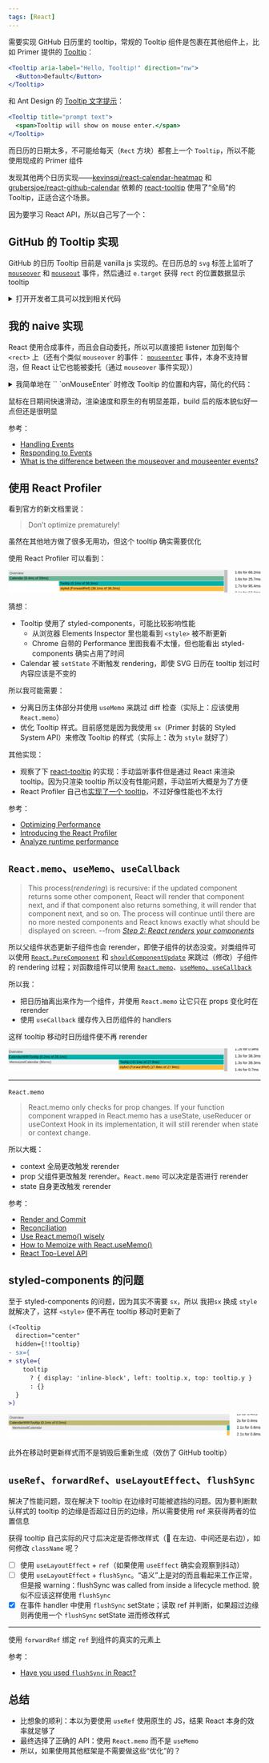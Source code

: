 ```yaml
---
tags: [React]
---
```


需要实现 GitHub 日历里的 tooltip，常规的 Tooltip 组件是包裹在其他组件上，比如 Primer 提供的 [Tooltip](https://primer.style/react/Tooltip)：

```jsx
<Tooltip aria-label="Hello, Tooltip!" direction="nw">
  <Button>Default</Button>
</Tooltip>
```

和 Ant Design 的 [Tooltip 文字提示](https://ant.design/components/tooltip-cn/#API)：

```jsx
<Tooltip title="prompt text">
  <span>Tooltip will show on mouse enter.</span>
</Tooltip>
```

而日历的日期太多，不可能给每天（`Rect` 方块）都套上一个 `Tooltip`，所以不能使用现成的 Primer 组件

发现其他两个日历实现——[kevinsqi/react-calendar-heatmap](https://github.com/kevinsqi/react-calendar-heatmap) 和 [grubersjoe/react-github-calendar](https://github.com/grubersjoe/react-github-calendar) 依赖的 [react-tooltip](https://github.com/wwayne/react-tooltip/blob/master/src/index.js) 使用了“全局”的 Tooltip，正适合这个场景。

因为要学习 React API，所以自己写了一个：

## GitHub 的 Tooltip 实现

GitHub 的日历 Tooltip 目前是 vanilla js 实现的。在日历总的 `svg` 标签上监听了 [`mouseover`](https://developer.mozilla.org/en-US/docs/Web/API/Element/mouseover_event) 和 [`mouseout`](https://developer.mozilla.org/en-US/docs/Web/API/Element/mouseout_event) 事件，然后通过 `e.target` 获得 `rect` 的位置数据显示 tooltip

<details><summary>打开开发者工具可以找到相关代码</summary>

```ts
observe('.js-calendar-graph-svg', function (el) {
  const container = el.closest<HTMLElement>('.js-calendar-graph')!
  container.addEventListener('mouseover', function (event: Event) {
    const target = event.target as Element
    if (target.matches('rect[data-count]')) {
      showTooltip(target)
    }
  })
  container.addEventListener('mouseout', hideTooltip)
  const fromStr = container.getAttribute('data-from')
  if (fromStr) {
    previousDay = utcDate(fromStr)
  }
})

function hideTooltip() {
  if (currentTooltip) {
    currentTooltip.hidden = true
  }
}

function showTooltip(el: Element) {
  hideTooltip()

  const date = utcDate(el.getAttribute('data-date')!)
  const count = parseInt(el.getAttribute('data-count') || '')

  const formatted = new Intl.DateTimeFormat('en-US', {
    month: 'short',
    day: 'numeric',
    year: 'numeric',
    timeZone: 'UTC'
  }).format(date)
  const label = count === 0 ? 'No' : new Intl.NumberFormat('en-US').format(count)

  const strong = document.createElement('strong')
  strong.textContent = `${label} ${count === 1 ? 'contribution' : 'contributions'}`

  currentTooltip.innerHTML = ''
  currentTooltip.append(strong, ` on ${formatted}`)

  // We have to show the tooltip before calculating it's position.
  currentTooltip.hidden = false

  const bounds = el.getBoundingClientRect()
  const x = bounds.left + window.pageXOffset - currentTooltip.offsetWidth / 2 + bounds.width / 2
  const y = bounds.bottom + window.pageYOffset - currentTooltip.offsetHeight - bounds.height * 2
  const graphContainer = document.querySelector('.js-calendar-graph')
  const graphContainerBounds = graphContainer!.getBoundingClientRect()
  currentTooltip.style.top = `${y}px`

  if (isTooFarLeft(graphContainerBounds, x)) {
    currentTooltip.style.left = `${southwestTooltip(bounds)}px`
    currentTooltip.classList.add('left')
    currentTooltip.classList.remove('right')
  } else if (isTooFarRight(graphContainerBounds, x)) {
    currentTooltip.style.left = `${southeastTooltip(bounds)}px`
    currentTooltip.classList.add('right')
    currentTooltip.classList.remove('left')
  } else {
    currentTooltip.style.left = `${x}px`
    currentTooltip.classList.remove('left')
    currentTooltip.classList.remove('right')
  }
}

function isTooFarLeft(graphContainerBounds: DOMRect, tooltipX: number) {
  return graphContainerBounds.x > tooltipX
}

function isTooFarRight(graphContainerBounds: DOMRect, tooltipX: number) {
  return graphContainerBounds.x + graphContainerBounds.width < tooltipX + currentTooltip.offsetWidth
}

function southwestTooltip(bounds: DOMRect) {
  return bounds.left + window.pageXOffset - currentTooltip.offsetWidth * 0.1 + bounds.width / 2
}

function southeastTooltip(bounds: DOMRect) {
  return bounds.left + window.pageXOffset - currentTooltip.offsetWidth * 0.9 + bounds.width / 2
```

</details>

## 我的 naive 实现

React 使用合成事件，而且会自动委托，所以可以直接把 listener 加到每个 `<rect>` 上（还有个类似 `mouseover` 的事件： [`mouseenter`](https://developer.mozilla.org/en-US/docs/Web/API/Element/mouseenter_event) 事件，本身不支持冒泡，但 React 让它也能被委托（通过 `mouseover` 事件实现））

<details><summary>我简单地在 `<rect>` `onMouseEnter` 时修改 Tooltip 的位置和内容，简化的代码：</summary>

```js
import React, { useState } from 'react';

export default function App() {
  return (
    <div>
      <Calendar />
    </div>
  );
}

function Tooltip({ left, top, children }) {
  return (
    <div style={{ transform: 'translateY(-50%)', position: 'absolute', left, top }}>
      {'<'}
      {children}
    </div>
  );
}

function Calendar() {
  const [tooltip, setTooltip] = useState(null);

  function handleMouseEnter(e) {
    const bonds = e.target.getBoundingClientRect();
    setTooltip({
      left: bonds.right,
      top: bonds.top,
      text: e.target.dataset.tip,
    });
  }

  return (
    <div style={{ position: 'relative' }}>
      <span data-tip="tip1" onMouseEnter={handleMouseEnter}>
        1
      </span>
      <br />
      <span data-tip="tip2" onMouseEnter={handleMouseEnter}>
        2
      </span>
      {tooltip && (
        <Tooltip left={tooltip.left} top={tooltip.top}>
          {tooltip.text}
        </Tooltip>
      )}
    </div>
  );
}
```

</details>

鼠标在日期间快速滑动，渲染速度和原生的有明显差距，build 后的版本貌似好一点但还是很明显

参考：

- [Handling Events](https://reactjs.org/docs/handling-events.html)
- [Responding to Events](https://beta-reactjs-org-mtdw7s9u4-fbopensource.vercel.app/learn/responding-to-events)
- [What is the difference between the mouseover and mouseenter events?](https://stackoverflow.com/a/1104381/5783347)

## 使用 React Profiler

看到官方的新文档里说：

> Don’t optimize prematurely!

虽然在其他地方做了很多无用功，但这个 tooltip 确实需要优化

使用 React Profiler 可以看到：

![tooltip-profile-1](../assets/tooltip-profile-1.png)

猜想：

- Tooltip 使用了 styled-components，可能比较影响性能
  - 从浏览器 Elements Inspector 里也能看到 `<style>` 被不断更新
  - Chrome 自带的 Performance 里图我看不太懂，但也能看出 styled-components 确实占用了时间
- Calendar 被 `setState` 不断触发 rendering，即使 SVG 日历在 tooltip 划过时内容应该是不变的

所以我可能需要：

- 分离日历主体部分并使用 `useMemo` 来跳过 diff 检查（实际上：应该使用 `React.memo`）
- 优化 Tooltip 样式。目前感觉是因为我使用 `sx`（Primer 封装的 Styled System API）来修改 Tooltip 的样式（实际上：改为 `style` 就好了）

其他实现：

- 观察了下 [react-tooltip](https://github.com/wwayne/react-tooltip/blob/9006d11aa2/src/index.js) 的实现：手动监听事件但是通过 React 来渲染 tooltip。因为只渲染 tooltip 所以没有性能问题，手动监听大概是为了方便
- React Profiler 自己也[实现了一个 tooltip](https://github.com/facebook/react/blob/main/packages/react-devtools-shared/src/devtools/views/Profiler/Tooltip.js)，不过好像性能也不太行

参考：

- [Optimizing Performance](https://reactjs.org/docs/optimizing-performance.html)
- [Introducing the React Profiler](https://reactjs.org/blog/2018/09/10/introducing-the-react-profiler.html)
- [Analyze runtime performance](https://developer.chrome.com/docs/devtools/evaluate-performance/)

## `React.memo`、`useMemo`、`useCallback`

> This process(_rendering_) is recursive: if the updated component returns some other component, React will render that component next, and if that component also returns something, it will render that component next, and so on. The process will continue until there are no more nested components and React knows exactly what should be displayed on screen. --from [_Step 2: React renders your components_](https://beta.reactjs.org/learn/render-and-commit#:~:text=This%20process%20is%20recursive%3A%20if%20the%20updated%20component%20returns%20some%20other%20component%2C%20React%20will%20render%20that%20component%20next%2C%20and%20if%20that%20component%20also%20returns%20something%2C%20it%20will%20render%20that%20component%20next%2C%20and%20so%20on.)

所以父组件状态更新子组件也会 rerender，即使子组件的状态没变。对类组件可以使用 [`React.PureComponent`](https://reactjs.org/docs/react-api.html#reactpurecomponent) 和 [`shouldComponentUpdate`](https://reactjs.org/docs/react-component.html#shouldcomponentupdate) 来跳过（修改）子组件的 rendering 过程；对函数组件可以使用 [`React.memo`](https://reactjs.org/docs/react-api.html#reactmemo)、[`useMemo`、`useCallback`](https://reactjs.org/docs/hooks-reference.html#usecallback)

所以我：

- 把日历抽离出来作为一个组件，并使用 `React.memo` 让它只在 props 变化时在 rerender
- 使用 `useCallback` 缓存传入日历组件的 handlers

这样 tooltip 移动时日历组件便不再 rerender

![tooltip-profile-2](../assets/tooltip-profile-2.png)

---

`React.memo`

> React.memo only checks for prop changes. If your function component wrapped in React.memo has a useState, useReducer or useContext Hook in its implementation, it will still rerender when state or context change.

所以大概：

- context 全局更改触发 rerender
- prop 父组件更改触发 rerender。`React.memo` 可以决定是否进行 rerender
- state 自身更改触发 rerender

参考：

- [Render and Commit](https://beta.reactjs.org/learn/render-and-commit)
- [Reconciliation](https://reactjs.org/docs/reconciliation.html)
- [Use React.memo() wisely](https://dmitripavlutin.com/use-react-memo-wisely/)
- [How to Memoize with React.useMemo()](https://dmitripavlutin.com/react-usememo-hook/)
- [React Top-Level API](https://reactjs.org/docs/react-api.html#reactmemo)

## styled-components 的问题

至于 styled-components 的问题，因为其实不需要 `sx`，所以 我把`sx` 换成 `style` 就解决了，这样 `<style>` 便不再在 tooltip 移动时更新了

```diff
(<Tooltip
  direction="center"
  hidden={!!tooltip}
- sx={
+ style={
    tooltip
      ? { display: 'inline-block', left: tooltip.x, top: tooltip.y }
      : {}
  }
>)
```

![tooltip-profile-3](../assets/tooltip-profile-3.png)

此外在移动时更新样式而不是销毁后重新生成（效仿了 GitHub tooltip）

## `useRef`、`forwardRef`、`useLayoutEffect`、`flushSync`

解决了性能问题，现在解决下 tooltip 在边缘时可能被遮挡的问题。因为要判断默认样式的 tooltip 的边缘是否超过日历的边缘，所以需要使用 ref 来获得两者的位置信息

获得 tooltip 自己实际的尺寸后决定是否修改样式（🔽 在左边、中间还是右边），如何修改 `className` 呢？

- [ ] 使用 `useLayoutEffect` + `ref`（如果使用 `useEffect` 确实会观察到抖动）
- [ ] 使用 `useLayoutEffect` + `flushSync`。“语义”上是对的而且看起来工作正常，但是报 warning：flushSync was called from inside a lifecycle method. 貌似不应该这样使用 `flushSync`
- [x] 在事件 handler 中使用 `flushSync` setState；读取 ref 并判断，如果超过边缘则再使用一个 `flushSync` setState 进而修改样式

---

使用 `forwardRef` 绑定 `ref` 到组件的真实的元素上

参考：

- [Have you used `flushSync` in React?](https://dev.to/somshekhar/have-you-used-flushsync-in-react-4cpo)

## 总结

- 比想象的顺利：本以为要使用 `useRef` 使用原生的 JS，结果 React 本身的效率就足够了
- 最终选择了正确的 API：使用 `React.memo` 而不是 `useMemo`
- 所以，如果使用其他框架是不需要做这些“优化”的？
